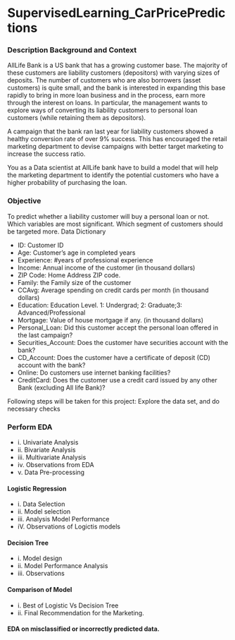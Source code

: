 # SupervisedLearning_CarPricePredictions

### Description Background and Context

AllLife Bank is a US bank that has a growing customer base. The majority of these customers are liability customers (depositors) with varying sizes of deposits. The number of customers who are also borrowers (asset customers) is quite small, and the bank is interested in expanding this base rapidly to bring in more loan business and in the process, earn more through the interest on loans. In particular, the management wants to explore ways of converting its liability customers to personal loan customers (while retaining them as depositors).

A campaign that the bank ran last year for liability customers showed a healthy conversion rate of over 9% success. This has encouraged the retail marketing department to devise campaigns with better target marketing to increase the success ratio.

You as a Data scientist at AllLife bank have to build a model that will help the marketing department to identify the potential customers who have a higher probability of purchasing the loan.

### Objective

To predict whether a liability customer will buy a personal loan or not. Which variables are most significant. Which segment of customers should be targeted more. Data Dictionary

* ID: Customer ID
* Age: Customer’s age in completed years
* Experience: #years of professional experience
* Income: Annual income of the customer (in thousand dollars)
* ZIP Code: Home Address ZIP code.
* Family: the Family size of the customer
* CCAvg: Average spending on credit cards per month (in thousand dollars)
* Education: Education Level. 1: Undergrad; 2: Graduate;3: Advanced/Professional
* Mortgage: Value of house mortgage if any. (in thousand dollars)
* Personal_Loan: Did this customer accept the personal loan offered in the last campaign?
* Securities_Account: Does the customer have securities account with the bank?
* CD_Account: Does the customer have a certificate of deposit (CD) account with the bank?
* Online: Do customers use internet banking facilities?
* CreditCard: Does the customer use a credit card issued by any other Bank (excluding All life Bank)?


Following steps will be taken for this project:
Explore the data set, and do necessary checks

### Perform EDA

* i. Univariate Analysis
* ii. Bivariate Analysis
* iii. Multivariate Analysis
* iv. Observations from EDA
* v. Data Pre-processing         

#### Logistic Regression

* i. Data Selection
* ii. Model selection
* iii. Analysis Model Performance
* iV. Observations of Logictis models

#### Decision Tree

* i. Model design
* ii. Model Performance Analysis
* iii. Observations

#### Comparison of Model

* i. Best of Logistic Vs Decision Tree
* ii. Final Recommendation for the Marketing. 

#### EDA on misclassified or incorrectly predicted data.
